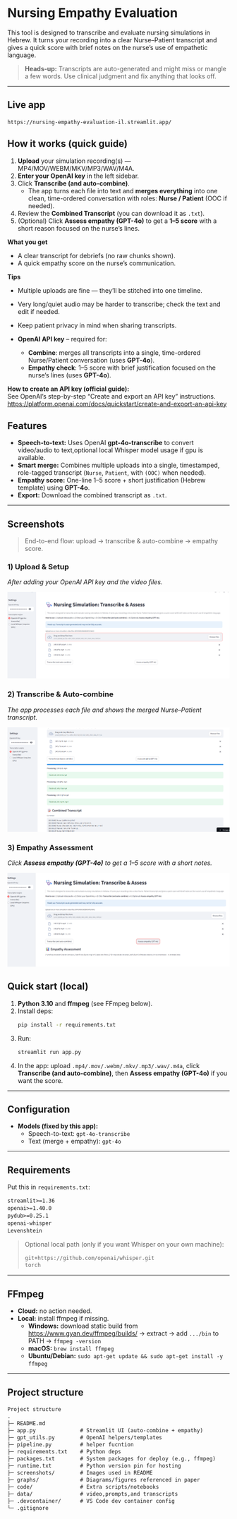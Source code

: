 # Nursing Empathy Evaluation

This tool is designed to transcribe and evaluate nursing simulations in Hebrew. It turns your recording into a clear Nurse–Patient transcript and gives a quick score with brief notes on the nurse’s use of empathetic language.

> **Heads-up:** Transcripts are auto-generated and might miss or mangle a few words. Use clinical judgment and fix anything that looks off.

---

## Live app
```
https://nursing-empathy-evaluation-il.streamlit.app/
```

## How it works (quick guide)

1) **Upload** your simulation recording(s) — MP4/MOV/WEBM/MKV/MP3/WAV/M4A.  
2) **Enter your OpenAI key** in the left sidebar.  
3) Click **Transcribe (and auto-combine)**.  
   - The app turns each file into text and **merges everything** into one clean, time-ordered conversation with roles: **Nurse / Patient** (OOC if needed).  
4) Review the **Combined Transcript** (you can download it as `.txt`).  
5) (Optional) Click **Assess empathy (GPT-4o)** to get a **1–5 score** with a short reason focused on the nurse’s lines.

**What you get**
- A clear transcript for debriefs (no raw chunks shown).
- A quick empathy score on the nurse’s communication.

**Tips**
- Multiple uploads are fine — they’ll be stitched into one timeline.  
- Very long/quiet audio may be harder to transcribe; check the text and edit if needed.  
- Keep patient privacy in mind when sharing transcripts.


- **OpenAI API key** – required for:
  - **Combine**: merges all transcripts into a single, time-ordered Nurse/Patient conversation (uses **GPT-4o**).
  - **Empathy check**: 1–5 score with brief justification focused on the nurse’s lines (uses **GPT-4o**).

**How to create an API key (official guide):**  
See OpenAI’s step-by-step “Create and export an API key” instructions.  
https://platform.openai.com/docs/quickstart/create-and-export-an-api-key


## Features
-  **Speech-to-text:** Uses OpenAI **gpt-4o-transcribe** to convert video/audio to text,optional local Whisper model usage if gpu is available.
- **Smart merge:** Combines multiple uploads into a single, timestamped, role-tagged transcript (`Nurse`, `Patient`, with `(OOC)` when needed).
- **Empathy score:** One-line 1–5 score + short justification (Hebrew template) using **GPT-4o**.
- **Export:** Download the combined transcript as `.txt`.

---

## Screenshots

> End-to-end flow: upload → transcribe & auto-combine → empathy score.

### 1) Upload & Setup
*After adding your OpenAI API key and the video files.*

![Upload & Setup](screenshots/01-setup.png)

### 2) Transcribe & Auto-combine
*The app processes each file and shows the merged Nurse–Patient transcript.*

![Transcribe & Auto-combine](screenshots/02-transcript.png)

### 3) Empathy Assessment
*Click **Assess empathy (GPT-4o)** to get a 1–5 score with a short notes.*

![Empathy Assessment](screenshots/03-empathy.png)



## Quick start (local)

1. **Python 3.10** and **ffmpeg** (see FFmpeg below).
2. Install deps:
   ```bash
   pip install -r requirements.txt
   ```
3. Run:
   ```bash
   streamlit run app.py
   ```
4. In the app: upload `.mp4/.mov/.webm/.mkv/.mp3/.wav/.m4a`, click **Transcribe (and auto-combine)**, then **Assess empathy (GPT-4o)** if you want the score.


---

## Configuration

- **Models (fixed by this app):**
  - Speech-to-text: `gpt-4o-transcribe`
  - Text (merge + empathy): `gpt-4o`

---

## Requirements

Put this in `requirements.txt`:

```txt
streamlit>=1.36
openai>=1.40.0
pydub>=0.25.1
openai-whisper
Levenshtein
```

> Optional local path (only if you want Whisper on your own machine):
> ```txt
> git+https://github.com/openai/whisper.git
> torch
> ```

---

## FFmpeg

- **Cloud:** no action needed.
- **Local:** install ffmpeg if missing.
  - **Windows:** download static build from https://www.gyan.dev/ffmpeg/builds/ → extract → add `.../bin` to PATH → `ffmpeg -version`
  - **macOS:** `brew install ffmpeg`
  - **Ubuntu/Debian:** `sudo apt-get update && sudo apt-get install -y ffmpeg`

---

## Project structure

```
Project structure
.
├─ README.md
├─ app.py              # Streamlit UI (auto-combine + empathy)
├─ gpt_utils.py        # OpenAI helpers/templates
├─ pipeline.py         # helper fucntion
├─ requirements.txt    # Python deps
├─ packages.txt        # System packages for deploy (e.g., ffmpeg)
├─ runtime.txt         # Python version pin for hosting
├─ screenshots/        # Images used in README
├─ graphs/             # Diagrams/figures referenced in paper
├─ code/               # Extra scripts/notebooks
├─ data/               # video,prompts,and transcripts
├─ .devcontainer/      # VS Code dev container config
└─ .gitignore

```




